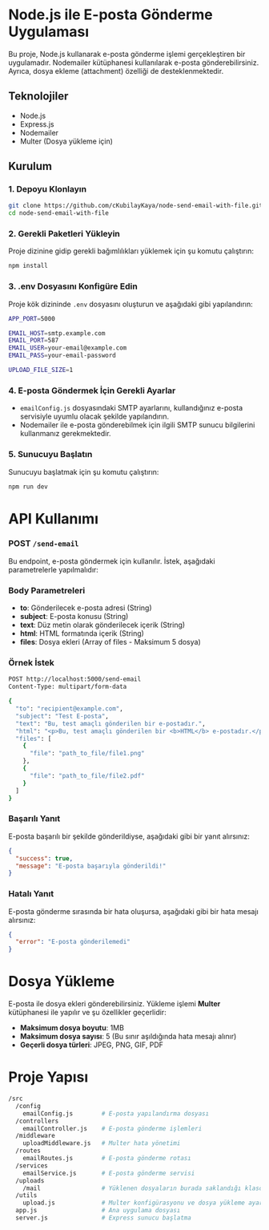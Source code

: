 # Node.js ile E-posta Gönderme Uygulaması

Bu proje, Node.js kullanarak e-posta gönderme işlemi gerçekleştiren bir uygulamadır. Nodemailer kütüphanesi kullanılarak e-posta gönderebilirsiniz. Ayrıca, dosya ekleme (attachment) özelliği de desteklenmektedir.

## Teknolojiler

- Node.js
- Express.js
- Nodemailer
- Multer (Dosya yükleme için)

## Kurulum

### 1. Depoyu Klonlayın

```bash
git clone https://github.com/cKubilayKaya/node-send-email-with-file.git
cd node-send-email-with-file
```

### 2. Gerekli Paketleri Yükleyin

Proje dizinine gidip gerekli bağımlılıkları yüklemek için şu komutu çalıştırın:

```bash
npm install
```

### 3. .env Dosyasını Konfigüre Edin

Proje kök dizininde `.env` dosyasını oluşturun ve aşağıdaki gibi yapılandırın:

```bash
APP_PORT=5000

EMAIL_HOST=smtp.example.com
EMAIL_PORT=587
EMAIL_USER=your-email@example.com
EMAIL_PASS=your-email-password

UPLOAD_FILE_SIZE=1
```

### 4. E-posta Göndermek İçin Gerekli Ayarlar

- `emailConfig.js` dosyasındaki SMTP ayarlarını, kullandığınız e-posta servisiyle uyumlu olacak şekilde yapılandırın.
- Nodemailer ile e-posta gönderebilmek için ilgili SMTP sunucu bilgilerini kullanmanız gerekmektedir.

### 5. Sunucuyu Başlatın

Sunucuyu başlatmak için şu komutu çalıştırın:

```bash
npm run dev
```

# API Kullanımı

### POST `/send-email`

Bu endpoint, e-posta göndermek için kullanılır. İstek, aşağıdaki parametrelerle yapılmalıdır:

### Body Parametreleri

- **to**: Gönderilecek e-posta adresi (String)
- **subject**: E-posta konusu (String)
- **text**: Düz metin olarak gönderilecek içerik (String)
- **html**: HTML formatında içerik (String)
- **files**: Dosya ekleri (Array of files - Maksimum 5 dosya)

### Örnek İstek

```bash
POST http://localhost:5000/send-email
Content-Type: multipart/form-data

{
  "to": "recipient@example.com",
  "subject": "Test E-posta",
  "text": "Bu, test amaçlı gönderilen bir e-postadır.",
  "html": "<p>Bu, test amaçlı gönderilen bir <b>HTML</b> e-postadır.</p>",
  "files": [
    {
      "file": "path_to_file/file1.png"
    },
    {
      "file": "path_to_file/file2.pdf"
    }
  ]
}
```

### Başarılı Yanıt

E-posta başarılı bir şekilde gönderildiyse, aşağıdaki gibi bir yanıt alırsınız:

```json
{
  "success": true,
  "message": "E-posta başarıyla gönderildi!"
}
```

### Hatalı Yanıt

E-posta gönderme sırasında bir hata oluşursa, aşağıdaki gibi bir hata mesajı alırsınız:

```json
{
  "error": "E-posta gönderilemedi"
}

```

# Dosya Yükleme

E-posta ile dosya ekleri gönderebilirsiniz. Yükleme işlemi **Multer** kütüphanesi ile yapılır ve şu özellikler geçerlidir:

- **Maksimum dosya boyutu**: 1MB
- **Maksimum dosya sayısı**: 5 (Bu sınır aşıldığında hata mesajı alınır)
- **Geçerli dosya türleri**: JPEG, PNG, GIF, PDF

# Proje Yapısı

```bash
/src
  /config
    emailConfig.js        # E-posta yapılandırma dosyası
  /controllers
    emailController.js    # E-posta gönderme işlemleri
  /middleware
    uploadMiddleware.js   # Multer hata yönetimi
  /routes
    emailRoutes.js        # E-posta gönderme rotası
  /services
    emailService.js       # E-posta gönderme servisi
  /uploads
    /mail                 # Yüklenen dosyaların burada saklandığı klasör
  /utils
    upload.js             # Multer konfigürasyonu ve dosya yükleme ayarları
  app.js                  # Ana uygulama dosyası
  server.js               # Express sunucu başlatma
```